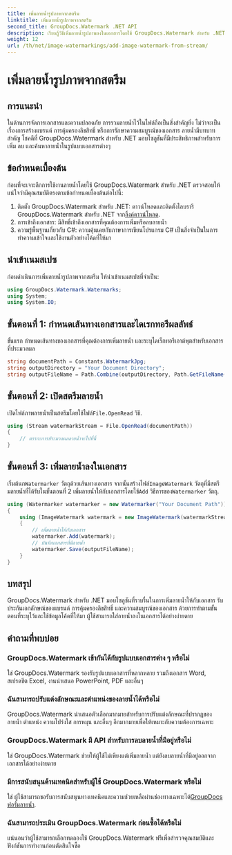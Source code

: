 ```yaml
---
title: เพิ่มลายน้ำรูปภาพจากสตรีม
linktitle: เพิ่มลายน้ำรูปภาพจากสตรีม
second_title: GroupDocs.Watermark .NET API
description: เรียนรู้วิธีเพิ่มลายน้ำรูปภาพลงในเอกสารโดยใช้ GroupDocs.Watermark สำหรับ .NET ปฏิบัติตามคำแนะนำทีละขั้นตอนของเราเพื่อการผสานรวมลายน้ำอย่างราบรื่น
weight: 12
url: /th/net/image-watermarkings/add-image-watermark-from-stream/
---
```


# เพิ่มลายน้ำรูปภาพจากสตรีม

## การแนะนำ
ในด้านการจัดการเอกสารและความปลอดภัย การรวมลายน้ำไว้ในไฟล์ถือเป็นสิ่งสำคัญยิ่ง ไม่ว่าจะเป็นเรื่องการสร้างแบรนด์ การคุ้มครองลิขสิทธิ์ หรือการรักษาความสมบูรณ์ของเอกสาร ลายน้ำมีบทบาทสำคัญ โชคดีที่ GroupDocs.Watermark สำหรับ .NET มอบโซลูชันที่มีประสิทธิภาพสำหรับการเพิ่ม ลบ และค้นหาลายน้ำในรูปแบบเอกสารต่างๆ
## ข้อกำหนดเบื้องต้น
ก่อนที่จะเจาะลึกการใช้งานลายน้ำโดยใช้ GroupDocs.Watermark สำหรับ .NET ตรวจสอบให้แน่ใจว่ามีคุณสมบัติตรงตามข้อกำหนดเบื้องต้นต่อไปนี้:
1.  ติดตั้ง GroupDocs.Watermark สำหรับ .NET: ดาวน์โหลดและติดตั้งไลบรารี GroupDocs.Watermark สำหรับ .NET จาก[ลิ้งค์ดาวน์โหลด](https://releases.groupdocs.com/Watermark/net/).
2. การเข้าถึงเอกสาร: มีสิทธิ์เข้าถึงเอกสารที่คุณต้องการเพิ่มหรือลบลายน้ำ
3. ความรู้พื้นฐานเกี่ยวกับ C#: ความคุ้นเคยกับภาษาการเขียนโปรแกรม C# เป็นสิ่งจำเป็นในการทำความเข้าใจและใช้งานตัวอย่างโค้ดที่ให้มา

## นำเข้าเนมสเปซ
ก่อนดำเนินการเพิ่มลายน้ำรูปภาพจากสตรีม ให้นำเข้าเนมสเปซที่จำเป็น:
```csharp
using GroupDocs.Watermark.Watermarks;
using System;
using System.IO;
```

## ขั้นตอนที่ 1: กำหนดเส้นทางเอกสารและไดเรกทอรีผลลัพธ์
ขั้นแรก กำหนดเส้นทางของเอกสารที่คุณต้องการเพิ่มลายน้ำ และระบุไดเร็กทอรีเอาต์พุตสำหรับเอกสารที่ประมวลผล
```csharp
string documentPath = Constants.WatermarkJpg;
string outputDirectory = "Your Document Directory";
string outputFileName = Path.Combine(outputDirectory, Path.GetFileName(documentPath));
```
## ขั้นตอนที่ 2: เปิดสตรีมลายน้ำ
 เปิดไฟล์ภาพลายน้ำเป็นสตรีมโดยใช้ไฟล์`File.OpenRead` วิธี.
```csharp
using (Stream watermarkStream = File.OpenRead(documentPath))
{
    // ตรรกะการประมวลผลลายน้ำจะไปที่นี่
}
```
## ขั้นตอนที่ 3: เพิ่มลายน้ำลงในเอกสาร
 เริ่มต้นก`Watermarker` วัตถุด้วยเส้นทางเอกสาร จากนั้นสร้างไฟล์`ImageWatermark` วัตถุที่มีสตรีมลายน้ำที่ได้รับในขั้นตอนที่ 2 เพิ่มลายน้ำให้กับเอกสารโดยใช้`Add` วิธีการของ`Watermarker` วัตถุ.
```csharp
using (Watermarker watermarker = new Watermarker("Your Document Path"))
{
    using (ImageWatermark watermark = new ImageWatermark(watermarkStream))
    {
        // เพิ่มลายน้ำให้กับเอกสาร
        watermarker.Add(watermark);
        // บันทึกเอกสารที่มีลายน้ำ
        watermarker.Save(outputFileName);
    }
}
```

## บทสรุป
GroupDocs.Watermark สำหรับ .NET มอบโซลูชันที่ราบรื่นในการเพิ่มลายน้ำให้กับเอกสาร รับประกันเอกลักษณ์ของแบรนด์ การคุ้มครองลิขสิทธิ์ และความสมบูรณ์ของเอกสาร ด้วยการทำตามขั้นตอนที่ระบุไว้และใช้ข้อมูลโค้ดที่ให้มา ผู้ใช้สามารถใส่ลายน้ำลงในเอกสารได้อย่างง่ายดาย
## คำถามที่พบบ่อย
### GroupDocs.Watermark เข้ากันได้กับรูปแบบเอกสารต่าง ๆ หรือไม่
ใช่ GroupDocs.Watermark รองรับรูปแบบเอกสารที่หลากหลาย รวมถึงเอกสาร Word, สเปรดชีต Excel, งานนำเสนอ PowerPoint, PDF และอื่นๆ
### ฉันสามารถปรับแต่งลักษณะและตำแหน่งของลายน้ำได้หรือไม่
GroupDocs.Watermark นำเสนอตัวเลือกมากมายสำหรับการปรับแต่งลักษณะที่ปรากฏของลายน้ำ ตำแหน่ง ความโปร่งใส การหมุน และอื่นๆ อีกมากมายเพื่อให้เหมาะกับความต้องการเฉพาะ
### GroupDocs.Watermark มี API สำหรับการลบลายน้ำที่มีอยู่หรือไม่
ใช่ GroupDocs.Watermark ช่วยให้ผู้ใช้ไม่เพียงแต่เพิ่มลายน้ำ แต่ยังลบลายน้ำที่มีอยู่ออกจากเอกสารได้อย่างง่ายดาย
### มีการสนับสนุนด้านเทคนิคสำหรับผู้ใช้ GroupDocs.Watermark หรือไม่
 ใช่ ผู้ใช้สามารถขอรับการสนับสนุนทางเทคนิคและความช่วยเหลือผ่านช่องทางเฉพาะได้[GroupDocs ฟอรั่มลายน้ำ](https://forum.groupdocs.com/c/watermark/19).
### ฉันสามารถประเมิน GroupDocs.Watermark ก่อนซื้อได้หรือไม่
แน่นอนว่าผู้ใช้สามารถเลือกทดลองใช้ GroupDocs.Watermark ฟรีเพื่อสำรวจคุณสมบัติและฟังก์ชันการทำงานก่อนตัดสินใจซื้อ